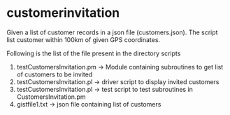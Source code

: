 # customerinvitation

Given a list of customer records in a json file (customers.json). 
The script list customer within 100km of given GPS coordinates.

Following is the list of the file present in the directory scripts
1. testCustomersInvitation.pm -> Module containing subroutines to get list of customers to be invited
2. testCustomersInvitation.pl -> driver script to display invited customers
3. testCustomersInvitation.pl -> test script to test subroutines in CustomersInvitation.pm
4. gistfile1.txt -> json file containing list of customers
